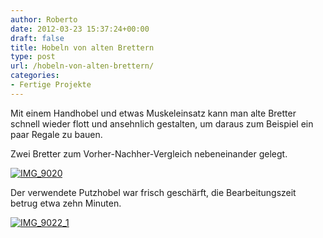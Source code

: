 ```yaml
---
author: Roberto
date: 2012-03-23 15:37:24+00:00
draft: false
title: Hobeln von alten Brettern
type: post
url: /hobeln-von-alten-brettern/
categories:
- Fertige Projekte
---
```


Mit einem Handhobel und etwas Muskeleinsatz kann man alte Bretter schnell wieder flott und ansehnlich gestalten, um daraus zum Beispiel ein paar Regale zu bauen.

Zwei Bretter zum Vorher-Nachher-Vergleich nebeneinander gelegt.

[![IMG_9020](https://eigenbaukombinat.de/wp-content/uploads/2013/02/IMG_9020-300x225.jpg)
](https://eigenbaukombinat.de/wp-content/uploads/2013/02/IMG_9020.jpg)

Der verwendete Putzhobel war frisch geschärft, die Bearbeitungszeit betrug etwa zehn Minuten.

[![IMG_9022_1](https://eigenbaukombinat.de/wp-content/uploads/2013/02/IMG_9022_1-300x225.jpg)
](https://eigenbaukombinat.de/wp-content/uploads/2013/02/IMG_9022_1.jpg)
